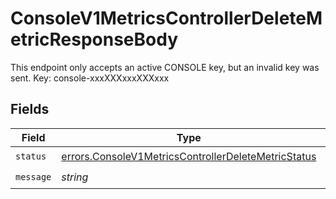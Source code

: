 # ConsoleV1MetricsControllerDeleteMetricResponseBody

This endpoint only accepts an active CONSOLE key, but an invalid key was sent. Key: console-xxxXXXxxxXXXxxx


## Fields

| Field                                                                                                                      | Type                                                                                                                       | Required                                                                                                                   | Description                                                                                                                |
| -------------------------------------------------------------------------------------------------------------------------- | -------------------------------------------------------------------------------------------------------------------------- | -------------------------------------------------------------------------------------------------------------------------- | -------------------------------------------------------------------------------------------------------------------------- |
| `status`                                                                                                                   | [errors.ConsoleV1MetricsControllerDeleteMetricStatus](../../models/errors/consolev1metricscontrollerdeletemetricstatus.md) | :heavy_check_mark:                                                                                                         | N/A                                                                                                                        |
| `message`                                                                                                                  | *string*                                                                                                                   | :heavy_check_mark:                                                                                                         | N/A                                                                                                                        |